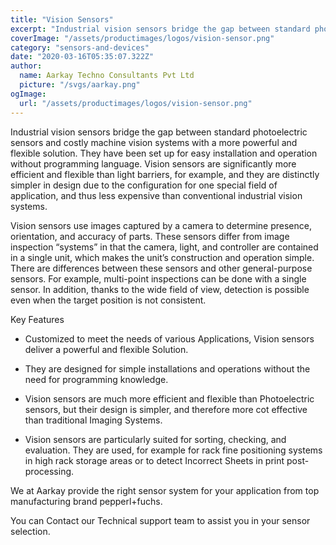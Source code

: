```yaml
---
title: "Vision Sensors"
excerpt: "Industrial vision sensors bridge the gap between standard photoelectric sensors and costly machine vision systems with a more powerful and flexible solution."
coverImage: "/assets/productimages/logos/vision-sensor.png"
category: "sensors-and-devices"
date: "2020-03-16T05:35:07.322Z"
author:
  name: Aarkay Techno Consultants Pvt Ltd
  picture: "/svgs/aarkay.png"
ogImage:
  url: "/assets/productimages/logos/vision-sensor.png"
---
```


Industrial vision sensors bridge the gap between standard photoelectric sensors and costly machine vision systems with a more powerful and flexible solution. They have been set up for easy installation and operation without programming language. Vision sensors are significantly more efficient and flexible than light barriers, for example, and they are distinctly simpler in design due to the configuration for one special field of application, and thus less expensive than conventional industrial vision systems.

Vision sensors use images captured by a camera to determine presence, orientation, and accuracy of parts. These sensors differ from image inspection “systems” in that the camera, light, and controller are contained in a single unit, which makes the unit’s construction and operation simple. There are differences between these sensors and other general-purpose sensors. For example, multi-point inspections can be done with a single sensor. In addition, thanks to the wide field of view, detection is possible even when the target position is not consistent.

Key Features

- Customized to meet the needs of various Applications, Vision sensors deliver a powerful and flexible Solution.

- They are designed for simple installations and operations without the need for programming knowledge.

- Vision sensors are much more efficient and flexible than Photoelectric sensors, but their design is simpler, and therefore more cot effective than traditional Imaging Systems.

- Vision sensors are particularly suited for sorting, checking, and evaluation. They are used, for example for rack fine positioning systems in high rack storage areas or to detect Incorrect Sheets in print post-processing.

We at Aarkay provide the right sensor system for your application from top manufacturing brand pepperl+fuchs.

You can Contact our Technical support team to assist you in your sensor selection.
